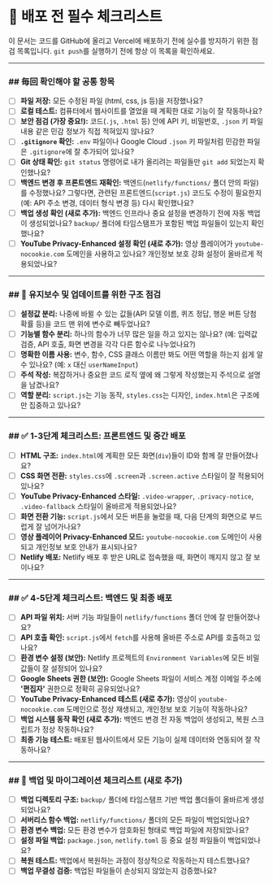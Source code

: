 # 🚀 배포 전 필수 체크리스트

이 문서는 코드를 GitHub에 올리고 Vercel에 배포하기 전에 실수를 방지하기 위한 점검 목록입니다. `git push`를 실행하기 전에 항상 이 목록을 확인하세요.

---

### ## 毎回 확인해야 할 공통 항목

-   [ ] **파일 저장:** 모든 수정된 파일 (html, css, js 등)을 저장했나요?
-   [ ] **로컬 테스트:** 컴퓨터에서 웹사이트를 열었을 때 계획한 대로 기능이 잘 작동하나요?
-   [ ] **보안 점검 (가장 중요!):** 코드(`.js`, `.html` 등) 안에 API 키, 비밀번호, `.json` 키 파일 내용 같은 민감 정보가 직접 적혀있지 않나요?
-   [ ] **`.gitignore` 확인:** `.env` 파일이나 Google Cloud `.json` 키 파일처럼 민감한 파일은 `.gitignore`에 잘 추가되어 있나요?
-   [ ] **Git 상태 확인:** `git status` 명령어로 내가 올리려는 파일들만 `git add` 되었는지 확인했나요?
-   [ ] **백엔드 변경 후 프론트엔드 재확인:** 백엔드(`netlify/functions/` 폴더 안의 파일)를 수정했나요? 그렇다면, 관련된 프론트엔드(`script.js`) 코드도 수정이 필요한지 (예: API 주소 변경, 데이터 형식 변경 등) 다시 확인했나요?
-   [ ] **백업 생성 확인 (새로 추가):** 백엔드 인프라나 중요 설정을 변경하기 전에 자동 백업이 생성되었나요? `backup/` 폴더에 타임스탬프가 포함된 백업 파일들이 있는지 확인했나요?
-   [ ] **YouTube Privacy-Enhanced 설정 확인 (새로 추가):** 영상 플레이어가 `youtube-nocookie.com` 도메인을 사용하고 있나요? 개인정보 보호 강화 설정이 올바르게 적용되었나요?

---

### ## 🔧 유지보수 및 업데이트를 위한 구조 점검

-   [ ] **설정값 분리:** 나중에 바뀔 수 있는 값들(API 모델 이름, 퀴즈 정답, 행운 버튼 당첨 확률 등)을 코드 맨 위에 변수로 빼두었나요?
-   [ ] **기능별 함수 분리:** 하나의 함수가 너무 많은 일을 하고 있지는 않나요? (예: 입력값 검증, API 호출, 화면 변경을 각각 다른 함수로 나누었나요?)
-   [ ] **명확한 이름 사용:** 변수, 함수, CSS 클래스 이름만 봐도 어떤 역할을 하는지 쉽게 알 수 있나요? (예: `x` 대신 `userNameInput`)
-   [ ] **주석 작성:** 복잡하거나 중요한 코드 로직 옆에 왜 그렇게 작성했는지 주석으로 설명을 남겼나요?
-   [ ] **역할 분리:** `script.js`는 기능 동작, `styles.css`는 디자인, `index.html`은 구조에만 집중하고 있나요?

---

### ## ✅ 1-3단계 체크리스트: 프론트엔드 및 중간 배포

-   [ ] **HTML 구조:** `index.html`에 계획한 모든 화면(`div`)들이 ID와 함께 잘 만들어졌나요?
-   [ ] **CSS 화면 전환:** `styles.css`에 `.screen`과 `.screen.active` 스타일이 잘 적용되어 있나요?
-   [ ] **YouTube Privacy-Enhanced 스타일:** `.video-wrapper`, `.privacy-notice`, `.video-fallback` 스타일이 올바르게 적용되었나요?
-   [ ] **화면 전환 기능:** `script.js`에서 모든 버튼을 눌렀을 때, 다음 단계의 화면으로 부드럽게 잘 넘어가나요?
-   [ ] **영상 플레이어 Privacy-Enhanced 모드:** `youtube-nocookie.com` 도메인이 사용되고 개인정보 보호 안내가 표시되나요?
-   [ ] **Netlify 배포:** Netlify 배포 후 받은 URL로 접속했을 때, 화면이 깨지지 않고 잘 보이나요?

---

### ## ✅ 4-5단계 체크리스트: 백엔드 및 최종 배포

-   [ ] **API 파일 위치:** 서버 기능 파일들이 `netlify/functions` 폴더 안에 잘 만들어졌나요?
-   [ ] **API 호출 확인:** `script.js`에서 `fetch`를 사용해 올바른 주소로 API를 호출하고 있나요?
-   [ ] **환경 변수 설정 (보안):** Netlify 프로젝트의 `Environment Variables`에 모든 비밀 값들이 잘 설정되어 있나요?
-   [ ] **Google Sheets 권한 (보안):** Google Sheets 파일이 서비스 계정 이메일 주소에 **'편집자'** 권한으로 정확히 공유되었나요?
-   [ ] **YouTube Privacy-Enhanced 테스트 (새로 추가):** 영상이 `youtube-nocookie.com` 도메인으로 정상 재생되고, 개인정보 보호 기능이 작동하나요?
-   [ ] **백업 시스템 동작 확인 (새로 추가):** 백엔드 변경 전 자동 백업이 생성되고, 복원 스크립트가 정상 작동하나요?
-   [ ] **최종 기능 테스트:** 배포된 웹사이트에서 모든 기능이 실제 데이터와 연동되어 잘 작동하나요?

---

### ## 🔄 백업 및 마이그레이션 체크리스트 (새로 추가)

-   [ ] **백업 디렉토리 구조:** `backup/` 폴더에 타임스탬프 기반 백업 폴더들이 올바르게 생성되었나요?
-   [ ] **서버리스 함수 백업:** `netlify/functions/` 폴더의 모든 파일이 백업되었나요?
-   [ ] **환경 변수 백업:** 모든 환경 변수가 암호화된 형태로 백업 파일에 저장되었나요?
-   [ ] **설정 파일 백업:** `package.json`, `netlify.toml` 등 중요 설정 파일들이 백업되었나요?
-   [ ] **복원 테스트:** 백업에서 복원하는 과정이 정상적으로 작동하는지 테스트했나요?
-   [ ] **백업 무결성 검증:** 백업된 파일들이 손상되지 않았는지 검증했나요?
